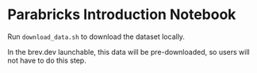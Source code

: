# Parabricks Introduction Notebook 

Run `download_data.sh` to download the dataset locally. 

In the brev.dev launchable, this data will be pre-downloaded, so users will not have to do this step. 
